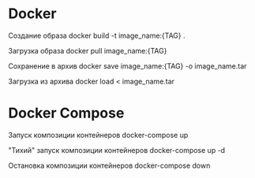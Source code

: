 # Docker
Создание образа
docker build -t image_name:{TAG} .

Загрузка образа
docker pull image_name:{TAG}

Сохранение в архив
docker save image_name:{TAG} -o image_name.tar

Загрузка из архива
docker load < image_name.tar

# Docker Compose
Запуск композиции контейнеров
docker-compose up

"Тихий" запуск композиции контейнеров
docker-compose up -d

Остановка композиции контейнеров
docker-compose down